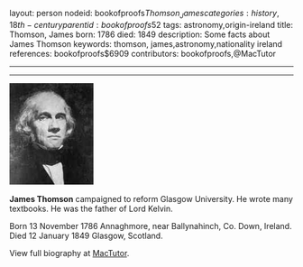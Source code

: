 layout: person
nodeid: bookofproofs$Thomson_James
categories: history,18th-century
parentid: bookofproofs$52
tags: astronomy,origin-ireland
title: Thomson, James
born: 1786
died: 1849
description: Some facts about James Thomson
keywords: thomson, james,astronomy,nationality ireland
references: bookofproofs$6909
contributors: bookofproofs,@MacTutor

---


---

![Thomson_James.jpg](https://github.com/bookofproofs/bookofproofs.github.io/blob/main/_sources/_assets/images/portraits/Thomson_James.jpg?raw=true)

**James Thomson** campaigned to reform Glasgow University. He wrote many textbooks. He was the father of Lord Kelvin.

Born 13 November 1786 Annaghmore, near Ballynahinch, Co. Down, Ireland. Died 12 January 1849 Glasgow, Scotland.


View full biography at [MacTutor](https://mathshistory.st-andrews.ac.uk/Biographies/Thomson_James/).